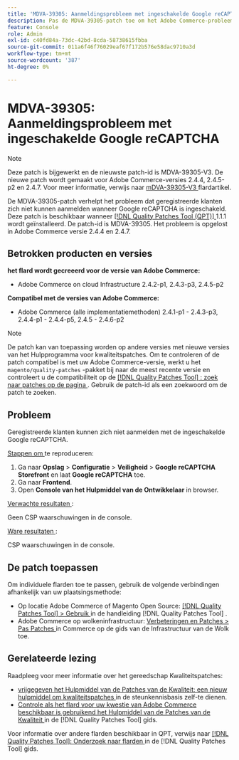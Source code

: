 ```yaml
---
title: 'MDVA-39305: Aanmeldingsprobleem met ingeschakelde Google reCAPTCHA'
description: Pas de MDVA-39305-patch toe om het Adobe Commerce-probleem op te lossen waarbij geregistreerde klanten zich niet kunnen aanmelden wanneer Google reCAPTCHA is ingeschakeld.
feature: Console
role: Admin
exl-id: c40fd84a-73dc-42bd-8cda-58738615fbba
source-git-commit: 011a6f46f76029eaf67f172b576e58dac9710a3d
workflow-type: tm+mt
source-wordcount: '387'
ht-degree: 0%

---
```


# MDVA-39305: Aanmeldingsprobleem met ingeschakelde Google reCAPTCHA

>[!NOTE]
>
>Deze patch is bijgewerkt en de nieuwste patch-id is MDVA-39305-V3. De nieuwe patch wordt gemaakt voor Adobe Commerce-versies 2.4.4, 2.4.5-p2 en 2.4.7. Voor meer informatie, verwijs naar [ mDVA-39305-V3 ](https://experienceleague.adobe.com/nl/docs/commerce-operations/tools/quality-patches-tool/patches-available-in-qpt/v1-1-58/mdva-39305-v3-login-issue-with-enabled-google-recaptcha) flardartikel.

De MDVA-39305-patch verhelpt het probleem dat geregistreerde klanten zich niet kunnen aanmelden wanneer Google reCAPTCHA is ingeschakeld. Deze patch is beschikbaar wanneer [[!DNL Quality Patches Tool (QPT)] ](https://experienceleague.adobe.com/nl/docs/commerce-operations/tools/quality-patches-tool/quality-patches-tool-to-self-serve-quality-patches) 1.1.1 wordt geïnstalleerd. De patch-id is MDVA-39305. Het probleem is opgelost in Adobe Commerce versie 2.4.4 en 2.4.7.

## Betrokken producten en versies

**het flard wordt gecreeerd voor de versie van Adobe Commerce:**

* Adobe Commerce on cloud Infrastructure 2.4.2-p1, 2.4.3-p3, 2.4.5-p2

**Compatibel met de versies van Adobe Commerce:**

* Adobe Commerce (alle implementatiemethoden) 2.4.1-p1 - 2.4.3-p3, 2.4.4-p1 - 2.4.4-p5, 2.4.5 - 2.4.6-p2

>[!NOTE]
>
>De patch kan van toepassing worden op andere versies met nieuwe versies van het Hulpprogramma voor kwaliteitspatches. Om te controleren of de patch compatibel is met uw Adobe Commerce-versie, werkt u het `magento/quality-patches` -pakket bij naar de meest recente versie en controleert u de compatibiliteit op de [[!DNL Quality Patches Tool] : zoek naar patches op de pagina ](https://experienceleague.adobe.com/nl/docs/commerce-operations/tools/quality-patches-tool/quality-patches-tool-to-self-serve-quality-patches) . Gebruik de patch-id als een zoekwoord om de patch te zoeken.

## Probleem

Geregistreerde klanten kunnen zich niet aanmelden met de ingeschakelde Google reCAPTCHA.

<u> Stappen om </u> te reproduceren:

1. Ga naar **Opslag** > **Configuratie** > **Veiligheid** > **Google reCAPTCHA Storefront** en laat **Google reCAPTCHA** toe.
1. Ga naar **Frontend**.
1. Open **Console van het Hulpmiddel van de Ontwikkelaar** in browser.

<u> Verwachte resultaten </u>:

Geen CSP waarschuwingen in de console.

<u> Ware resultaten </u>:

CSP waarschuwingen in de console.

## De patch toepassen

Om individuele flarden toe te passen, gebruik de volgende verbindingen afhankelijk van uw plaatsingsmethode:

* Op locatie Adobe Commerce of Magento Open Source: [[!DNL Quality Patches Tool] > Gebruik ](/help/tools/quality-patches-tool/usage.md) in de handleiding [!DNL Quality Patches Tool] .
* Adobe Commerce op wolkeninfrastructuur: [ Verbeteringen en Patches > Pas Patches ](https://experienceleague.adobe.com/docs/commerce-cloud-service/user-guide/develop/upgrade/apply-patches.html?lang=nl-NL) in Commerce op de gids van de Infrastructuur van de Wolk toe.

## Gerelateerde lezing

Raadpleeg voor meer informatie over het gereedschap Kwaliteitspatches:

* [ vrijgegeven het Hulpmiddel van de Patches van de Kwaliteit: een nieuw hulpmiddel om kwaliteitspatches ](https://experienceleague.adobe.com/nl/docs/commerce-operations/tools/quality-patches-tool/quality-patches-tool-to-self-serve-quality-patches) in de steunkennisbasis zelf-te dienen.
* [ Controle als het flard voor uw kwestie van Adobe Commerce beschikbaar is gebruikend het Hulpmiddel van de Patches van de Kwaliteit ](/help/tools/quality-patches-tool/patches-available-in-qpt/check-patch-for-magento-issue-with-magento-quality-patches.md) in de [!DNL Quality Patches Tool] gids.

Voor informatie over andere flarden beschikbaar in QPT, verwijs naar [[!DNL Quality Patches Tool]: Onderzoek naar flarden ](https://experienceleague.adobe.com/tools/commerce-quality-patches/index.html?lang=nl-NL) in de [!DNL Quality Patches Tool] gids.

